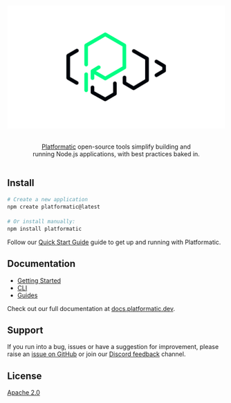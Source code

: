 ![The Platformatic logo](https://github.com/platformatic/platformatic/raw/HEAD/assets/banner-light.png)

<p align="center">
  <br/>
  <a href="https://platformatic.dev/">Platformatic</a> open-source tools simplify
	building and
  <br/>
  running Node.js applications, with best practices baked in.
  <br/><br/>
</p>

## Install

```bash
# Create a new application
npm create platformatic@latest

# Or install manually:
npm install platformatic
```

Follow our [Quick Start Guide](https://docs.platformatic.dev/docs/getting-started/quick-start-guide)
guide to get up and running with Platformatic.

## Documentation

- [Getting Started](https://docs.platformatic.dev/docs/getting-started/quick-start-guide)
- [CLI](https://docs.platformatic.dev/docs/reference/platformatic/cli)
- [Guides](https://docs.platformatic.dev/docs/guides/build-modular-monolith)

Check out our full documentation at [docs.platformatic.dev](https://docs.platformatic.dev).

## Support

If you run into a bug, issues or have a suggestion for improvement, please raise an 
[issue on GitHub](https://github.com/platformatic/platformatic/issues/new) or join our [Discord feedback](https://discord.gg/platformatic) channel.

## License

[Apache 2.0](LICENSE)
